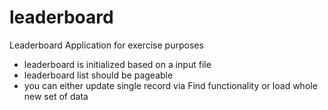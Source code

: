 # leaderboard
Leaderboard Application for exercise purposes

- leaderboard is initialized based on a input file
- leaderboard list should be pageable
- you can either update single record via Find functionality or load whole new set of data
